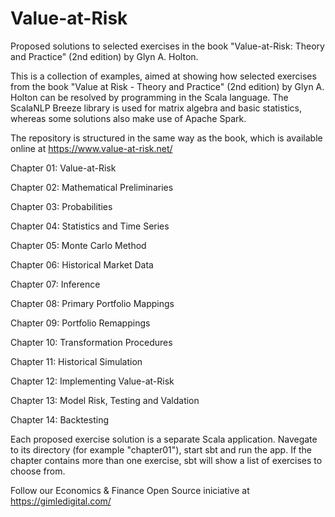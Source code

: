 # Value-at-Risk
Proposed solutions to selected exercises in the book "Value-at-Risk: Theory and
Practice" (2nd edition) by Glyn A. Holton.

This is a collection of examples, aimed at showing how selected exercises from
the book "Value at Risk - Theory and Practice" (2nd edition) by Glyn A. Holton
can be resolved by programming in the Scala language. The ScalaNLP Breeze
library is used for matrix algebra and basic statistics, whereas some solutions
also make use of Apache Spark.

The repository is structured in the same way as the book, which is available
online at https://www.value-at-risk.net/

  Chapter 01: Value-at-Risk
  
  Chapter 02: Mathematical Preliminaries
  
  Chapter 03: Probabilities

  Chapter 04: Statistics and Time Series

  Chapter 05: Monte Carlo Method

  Chapter 06: Historical Market Data

  Chapter 07: Inference

  Chapter 08: Primary Portfolio Mappings

  Chapter 09: Portfolio Remappings

  Chapter 10: Transformation Procedures

  Chapter 11: Historical Simulation

  Chapter 12: Implementing Value-at-Risk

  Chapter 13: Model Risk, Testing and Valdation

  Chapter 14: Backtesting

Each proposed exercise solution is a separate Scala application. Navegate to its
directory (for example "chapter01"), start sbt and run the app. If the chapter
contains more than one exercise, sbt will show a list of exercises to choose
from. 

Follow our Economics & Finance Open Source iniciative at https://gimledigital.com/

